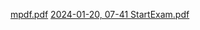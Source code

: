 [mpdf.pdf](https://github.com/ditclay/Diplom/files/13997268/mpdf.pdf)
[2024-01-20, 07-41 StartExam.pdf](https://github.com/ditclay/Diplom/files/13997269/2024-01-20.07-41.StartExam.pdf)
